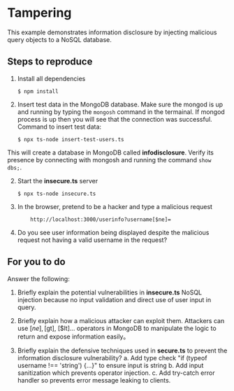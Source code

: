 # Tampering

This example demonstrates information disclosure by injecting malicious query objects to a NoSQL database.

## Steps to reproduce

1. Install all dependencies

    `$ npm install`

2. Insert test data in the MongoDB database. Make sure the mongod is up and running by typing the `mongosh` command in the termainal. If mongod process is up then you will see that the connection was successful. Command to insert test data:

    `$ npx ts-node insert-test-users.ts`

This will create a database in MongoDB called __infodisclosure__. Verify its presence by connecting with mongosh and running the command `show dbs;`.

2. Start the **insecure.ts** server

    `$ npx ts-node insecure.ts`

3. In the browser, pretend to be a hacker and type a malicious request

    ```
        http://localhost:3000/userinfo?username[$ne]=
    ```

4. Do you see user information being displayed despite the malicious request not having a valid username in the request?

## For you to do

Answer the following:

1. Briefly explain the potential vulnerabilities in **insecure.ts**
    NoSQL injection because no input validation and direct use of user input in query.

2. Briefly explain how a malicious attacker can exploit them.
    Attackers can use [$ne], [$gt], [$lt]... operators in MongoDB to manipulate the logic to return and expose information easily。
3. Briefly explain the defensive techniques used in **secure.ts** to prevent the information disclosure vulnerability?
    a. Add type check "if (typeof username !== 'string') {...}" to ensure input is string
    b. Add input sanitization which prevents operator injection.
    c. Add try-catch error handler so prevents error message leaking to clients.